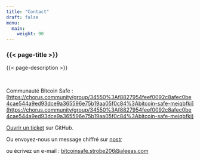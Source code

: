 ```yaml
---
title: "Contact"
draft: false
menu:
  main:
    weight: 90
---
```


### {{< page-title >}} 
{{< page-description >}} 

<br>


Communauté Bitcoin Safe : [https://chorus.community/group/34550%3Af8827954feef0092c8afec0be4cae544a9ed93dce9a365596e75b19aa05f0c84%3Abitcoin-safe-meiqbfki](https://chorus.community/group/34550%3Af8827954feef0092c8afec0be4cae544a9ed93dce9a365596e75b19aa05f0c84%3Abitcoin-safe-meiqbfki)

[Ouvrir un ticket](https://github.com/andreasgriffin/bitcoin-safe) sur GitHub.

Ou envoyez-nous un message chiffré sur [nostr](https://yakihonne.com/users/npub1g9uhysae68vhvwwqel8v9enr9mg43rn4tpurs6a9g4jsrw6nl7lsplhs9v) 

ou écrivez un e-mail : bitcoinsafe.strobe206@aleeas.com